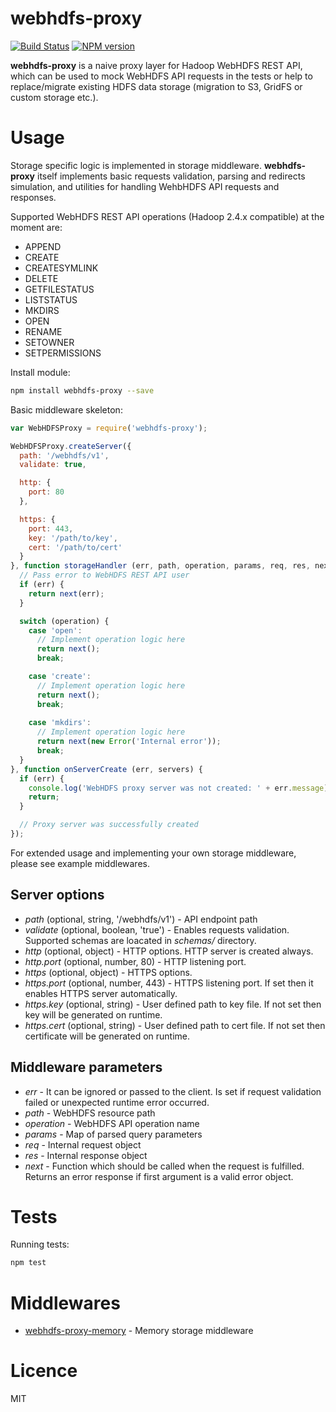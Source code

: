 webhdfs-proxy
=============

[![Build Status](https://travis-ci.org/harrisiirak/webhdfs-proxy.png?branch=master)](https://travis-ci.org/harrisiirak/webhdfs-proxy)
[![NPM version](https://badge.fury.io/js/webhdfs-proxy.png)](http://badge.fury.io/js/webhdfs-proxy)

**webhdfs-proxy** is a naive proxy layer for Hadoop WebHDFS REST API, which can be used to mock WebHDFS API requests in the tests or help to 
replace/migrate existing HDFS data storage (migration to S3, GridFS or custom storage etc.).

# Usage

Storage specific logic is implemented in storage middleware.
**webhdfs-proxy** itself implements basic requests validation, parsing and redirects simulation, and utilities for handling WehbHDFS API requests and responses.


Supported WebHDFS REST API operations (Hadoop 2.4.x compatible) at the moment are:

*  APPEND
*  CREATE
*  CREATESYMLINK
*  DELETE
*  GETFILESTATUS
*  LISTSTATUS
*  MKDIRS
*  OPEN
*  RENAME
*  SETOWNER
*  SETPERMISSIONS

Install module:

```bash
npm install webhdfs-proxy --save
```

Basic middleware skeleton:


```js
var WebHDFSProxy = require('webhdfs-proxy');

WebHDFSProxy.createServer({
  path: '/webhdfs/v1',
  validate: true,

  http: {
    port: 80
  },

  https: {
    port: 443,
    key: '/path/to/key',
    cert: '/path/to/cert'
  }
}, function storageHandler (err, path, operation, params, req, res, next) {
  // Pass error to WebHDFS REST API user
  if (err) {
    return next(err);
  }

  switch (operation) {
    case 'open':
      // Implement operation logic here
      return next();
      break;

    case 'create':
      // Implement operation logic here
      return next();
      break;
      
    case 'mkdirs':
      // Implement operation logic here
      return next(new Error('Internal error'));
      break;
  }
}, function onServerCreate (err, servers) {
  if (err) {
    console.log('WebHDFS proxy server was not created: ' + err.message);
    return;
  }

  // Proxy server was successfully created
});
```

For extended usage and implementing your own storage middleware, please see example middlewares.

## Server options

*  *path*  (optional, string, '/webhdfs/v1') - API endpoint path
*  *validate* (optional, boolean, 'true') - Enables requests validation. Supported schemas are loacated in *schemas/* directory.
*  *http* (optional, object) - HTTP options. HTTP server is created always.
*  *http.port* (optional, number, 80) - HTTP listening port.
*  *https* (optional, object) - HTTPS options.
*  *https.port* (optional, number, 443) - HTTPS listening port. If set then it enables HTTPS server automatically.
*  *https.key* (optional, string) - User defined path to key file. If not set then key will be generated on runtime.
*  *https.cert* (optional, string) - User defined path to cert file. If not set then certificate will be generated on runtime.

## Middleware parameters

*  *err* - It can be ignored or passed to the client. Is set if request validation failed or unexpected runtime error occurred. 
*  *path* - WebHDFS resource path
*  *operation* - WebHDFS API operation name
*  *params* - Map of parsed query parameters
*  *req* - Internal request object
*  *res* - Internal response object
*  *next* - Function which should be called when the request is fulfilled. Returns an error response if first argument is a valid error object.


# Tests

Running tests:

```bash
npm test
```

# Middlewares

*  [webhdfs-proxy-memory](https://github.com/harrisiirak/webhdfs-proxy-memory) - Memory storage middleware

# Licence

MIT
